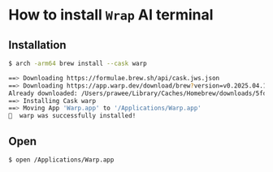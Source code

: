 # How to install `Wrap` AI terminal

## Installation
```bash
$ arch -arm64 brew install --cask warp
```

```bash
==> Downloading https://formulae.brew.sh/api/cask.jws.json
==> Downloading https://app.warp.dev/download/brew?version=v0.2025.04.16.08.11.stable_02
Already downloaded: /Users/prawee/Library/Caches/Homebrew/downloads/5fd4b391645807c2aaa564d1bf8c202c5f0a2fe7f1e3d8f3f271b1d3ad2b3707--Warp.dmg
==> Installing Cask warp
==> Moving App 'Warp.app' to '/Applications/Warp.app'
🍺  warp was successfully installed!
```

## Open
```bash
$ open /Applications/Warp.app
```
